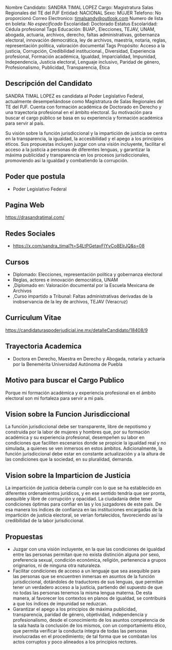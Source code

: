 Nombre Candidato: SANDRA TIMAL LOPEZ
Cargo: Magistratura Salas Regionales del TE del PJF
Entidad: NACIONAL
Sexo: MUJER
Telefono: No proporcionó
Correo Electronico: timalsandy@outlook.com
Numero de lista en boleta: *No especificado*
Escolaridad: Doctorado
Estatus Escolaridad: Cédula profesional
Tags Educación: BUAP., Elecciones, TEJAV, UNAM, abogada, actuaria, archivos, derecho, faltas administrativas, gobernanza electoral, innovación democrática, ley de archivos, maestría, notaria, reglas, representación política, valoración documental
Tags Propósito: Acceso a la justicia, Corrupción, Credibilidad institucional., Diversidad, Experiencia profesional, Formación académica, Igualdad, Imparcialidad, Impunidad, Independencia, Justicia electoral, Lenguaje inclusivo, Paridad de género, Profesionalismo, Publicidad, Transparencia, Ética


## Descripción del Candidato 

SANDRA TIMAL LOPEZ es candidata al Poder Legislativo Federal, actualmente desempeñándose como Magistratura de Salas Regionales del TE del PJF. Cuenta con formación académica de Doctorado en Derecho y una trayectoria profesional en el ámbito electoral. Su motivación para buscar el cargo público se basa en su experiencia y formación académica para servir al país.

Su visión sobre la función jurisdiccional y la impartición de justicia se centra en la transparencia, la igualdad, la accesibilidad y el apego a los principios éticos. Sus propuestas incluyen juzgar con una visión incluyente, facilitar el acceso a la justicia a personas de diferentes lenguas, y garantizar la máxima publicidad y transparencia en los procesos jurisdiccionales, promoviendo así la igualdad y combatiendo la corrupción.


## Poder que postula

- Poder Legislativo Federal


## Pagina Web

https://drasandratimal.com/


## Redes Sociales

- https://x.com/sandra_timal?t=S4LtPGetavFIYvCo8ElrJQ&s=08


## Cursos

- Diplomado: Elecciones, representación política y gobernanza electoral
- Reglas, actores e innovación democrática, UNAM
- ,Diplomado en: Valoración documental por la Escuela Mexicana de Archivos
- ,Curso impartido a Tribunal: Faltas administrativas derivadas de la inobservancia de la ley de archivos, TEJAV (Veracruz)


## Curriculum Vitae

https://candidaturaspoderjudicial.ine.mx/detalleCandidato/18408/9


## Trayectoria Academica

- Doctora en Derecho, Maestra en Derecho y Abogada, notaria y actuaria por la Benemérita Universidad Autónoma de Puebla


## Motivo para buscar el Cargo Publico

Porque mi formación académica y experiencia profesional en el ámbito electoral son mi fortaleza para servir a mi país.


## Vision sobre la Funcion Jurisdiccional

La función jurisdiccional debe ser transparente, libre de nepotismo y construida por la labor de mujeres y hombres que, por su formación académica y su experiencia profesional, desempeñen su labor en condiciones que faciliten escenarios donde se propicie la igualdad real y no simulada, a quienes se ven inmersos en estos ámbitos. Adicionalmente, la función jurisdiccional debe estar en constante actualización y a la altura de las condiciones que la sociedad, en su pluralidad, demanda.


## Vision sobre la Imparticion de Justicia

La impartición de justicia debería cumplir con lo que se ha establecido en diferentes ordenamientos jurídicos, y en ese sentido tendría que ser pronta, asequible y libre de corrupción y opacidad. La ciudadanía debe tener condiciones óptimas para confiar en las y los juzgadores de este país. De esa manera los índices de confianza en las instituciones encargadas de la impartición de justicia electoral, se verían fortalecidos, favoreciendo así la credibilidad de la labor jurisdiccional.


## Propuestas

- Juzgar con una visión incluyente, en la que las condiciones de igualdad entre las personas permitan que no exista distinción alguna por sexo, preferencia sexual, condición económica, religión, pertenencia a grupos originarios, ni de ninguna otra naturaleza.
- Facilitar condiciones de acceso a un lenguaje que sea asequible para las personas que se encuentren inmersas en asuntos de la función jurisdiccional, dotándoles de traductores de sus lenguas, que permitan tener un verdadero acceso a la justicia, partiendo del supuesto de que no todas las personas tenemos la misma lengua materna. De esta manera, al favorecer los contextos en planos de igualdad, se contribuirá a que los índices de impunidad se reduzcan.
- Garantizar el apego a los principios de máxima publicidad, transparencia, paridad de género, objetividad, independencia y profesionalismo, desde el conocimiento de los asuntos competencia de la sala hasta la conclusión de los mismos, con un comportamiento ético, que permita verificar la conducta íntegra de todas las personas involucradas en el procedimiento; de tal forma que se combatan los actos corruptos y poco alineados a los principios rectores.


